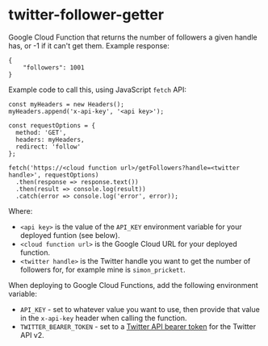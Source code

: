 # twitter-follower-getter

Google Cloud Function that returns the number of followers a given handle has, or -1 if it can't get them.  Example response:

```
{
    "followers": 1001
}
```

Example code to call this, using JavaScript `fetch` API:

```
const myHeaders = new Headers();
myHeaders.append('x-api-key', '<api key>');

const requestOptions = {
  method: 'GET',
  headers: myHeaders,
  redirect: 'follow'
};

fetch('https://<cloud function url>/getFollowers?handle=<twitter handle>', requestOptions)
  .then(response => response.text())
  .then(result => console.log(result))
  .catch(error => console.log('error', error));
```

Where:

* `<api key>` is the value of the `API_KEY` environment variable for your deployed funtion (see below).
* `<cloud function url>` is the Google Cloud URL for your deployed function.
* `<twitter handle>` is the Twitter handle you want to get the number of followers for, for example mine is `simon_prickett`.

When deploying to Google Cloud Functions, add the following environment variable:

* `API_KEY` - set to whatever value you want to use, then provide that value in the `x-api-key` header when calling the function.
* `TWITTER_BEARER_TOKEN` - set to a [Twitter API bearer token](https://developer.twitter.com/en/docs/authentication/oauth-2-0) for the Twitter API v2.